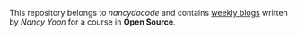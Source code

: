 This repository belongs to _nancydocode_ and contains [weekly blogs](https://hunter-college-ossd-fall-2019.github.io/nancydocode-weekly/about/) written by _Nancy Yoon_ for a course in **Open Source**.
